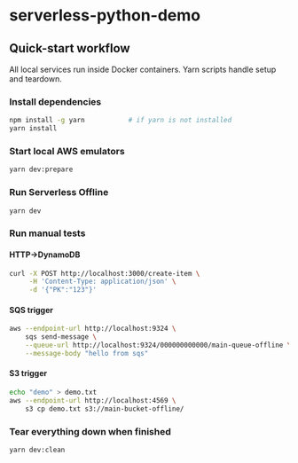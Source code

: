 # serverless-python-demo

## Quick-start workflow

All local services run inside Docker containers. Yarn scripts handle setup and teardown.

### Install dependencies

```bash
npm install -g yarn           # if yarn is not installed
yarn install
```

### Start local AWS emulators

```bash
yarn dev:prepare
```

### Run Serverless Offline

```bash
yarn dev
```

### Run manual tests

#### HTTP→DynamoDB

```bash
curl -X POST http://localhost:3000/create-item \
     -H 'Content-Type: application/json' \
     -d '{"PK":"123"}'
```

#### SQS trigger

```bash
aws --endpoint-url http://localhost:9324 \
    sqs send-message \
    --queue-url http://localhost:9324/000000000000/main-queue-offline \
    --message-body "hello from sqs"
```

#### S3 trigger

```bash
echo "demo" > demo.txt
aws --endpoint-url http://localhost:4569 \
    s3 cp demo.txt s3://main-bucket-offline/
```

### Tear everything down when finished

```bash
yarn dev:clean
```
